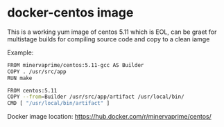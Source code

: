 # docker-centos image

This is a working yum image of centos 5.11 which is EOL, can be graet for multistage builds for compiling source code and copy to a clean iamge

Example:

```bash
FROM minervaprime/centos:5.11-gcc AS Builder
COPY . /usr/src/app
RUN make

FROM centos:5.11
COPY --from=Builder /usr/src/app/artifact /usr/local/bin/
CMD [ "/usr/local/bin/artifact" ]
```

Docker image location: <https://hub.docker.com/r/minervaprime/centos/>
